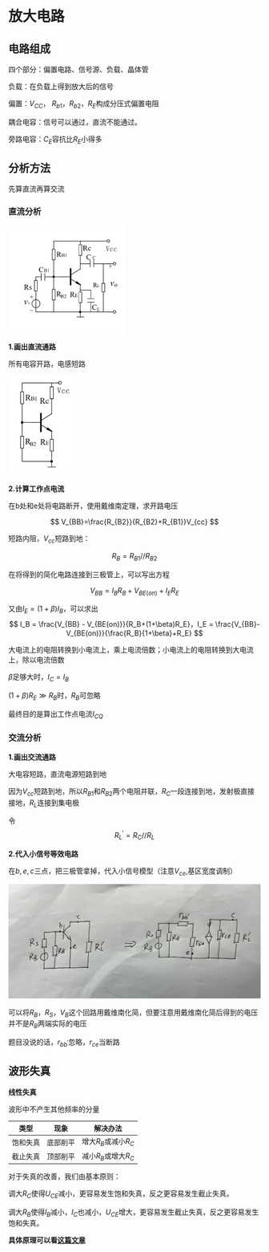 # 放大电路

## 电路组成

四个部分：偏置电路、信号源、负载、晶体管

负载：在负载上得到放大后的信号

偏置：$V_{CC}$， $R_{b1}$，$R_{b2}$，$R_{E}$构成分压式偏置电阻

耦合电容：信号可以通过，直流不能通过。

旁路电容：$C_E$容抗比$R_E$小得多

## 分析方法

先算直流再算交流

### 直流分析

<img src="d1b2ceed1133f27e9e61e4bfbb30ae20.png" alt="1696948615742.png" style="zoom:30%;" />

**1.画出直流通路**

所有电容开路，电感短路

<img src="1e8f9bd6f660f4e0876151e1d48514e3.png" alt="1696948776410.png" style="zoom:30%;" />

**2.计算工作点电流**

在b处和e处将电路断开，使用戴维南定理，求开路电压

$$
V_{BB}=\frac{R_{B2}}{R_{B2}+R_{B1}}V_{cc}
$$


短路内阻，$V_{cc}$短路到地：

$$
R_B = R_{B1}//R_{B2}
$$


在将得到的简化电路连接到三极管上，可以写出方程

$$
V_{BB} = I_{B}R_{B} + V_{BE(on)}+ I_{E}R_E 
$$


又由$I_E = (1+\beta )I_B$，可以求出
$$
I_B = \frac{V_{BB} - V_{BE(on)}}{R_B+(1+\beta)R_E}，I_E = \frac{V_{BB}-V_{BE(on)}}{\frac{R_B}{1+\beta}+R_E}
$$


大电流上的电阻转换到小电流上，乘上电流倍数；小电流上的电阻转换到大电流上，除以电流倍数

$\beta$足够大时，$I_C = I_B$

$(1+\beta)R_E\gg R_B$时，$R_B$可忽略

最终目的是算出工作点电流$I_{CQ}$

### 交流分析

**1.画出交流通路**

大电容短路，直流电源短路到地

因为$V_{cc}$短路到地，所以$R_{B1}$和$R_{B2}$两个电阻并联，$R_C$一段连接到地，发射极直接接地，$R_L$连接到集电极

令$$R_L^{'}= R_C//R_L$$

**2.代入小信号等效电路**

在$b,e,c$三点，把三极管拿掉，代入小信号模型（注意$V_{ce}$,基区宽度调制）

<img src="6ad5c3a3001f37ae36e7d3422d1072cb.jpg" style="zoom:50%;" />

可以将$R_B$，$R_S$，$V_B$这个回路用戴维南化简，但要注意用戴维南化简后得到的电压并不是$R_B$两端实际的电压

题目没说的话，$r_{bb^{'}}$忽略，$r_{ce}$当断路



## 波形失真

**线性失真**

波形中不产生其他频率的分量

| 类型     | 现象     | 解决办法             |
| -------- | -------- | -------------------- |
| 饱和失真 | 底部削平 | 增大$R_B$或减小$R_C$ |
| 截止失真 | 顶部削平 | 减小$R_B$或增大$R_C$ |

对于失真的改善，我们由基本原则：

调大$R_C$使得$U_{CE}$减小，更容易发生饱和失真，反之更容易发生截止失真。

调大$R_B$使得$I_B$减小，$I_C$也减小，$U_{CE}$增大，更容易发生截止失真，反之更容易发生饱和失真。

**具体原理可以看[这篇文章](https://zhuanlan.zhihu.com/p/623687941)**
